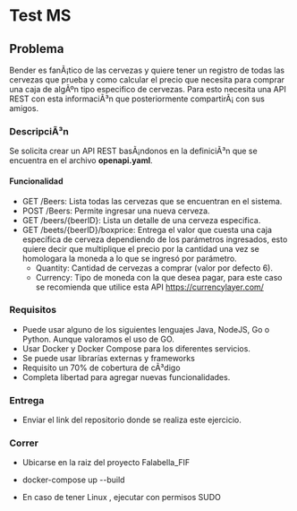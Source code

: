 # Test MS

## Problema

Bender es fanÃ¡tico de las cervezas y quiere tener un registro de todas las cervezas que prueba y como calcular el precio que necesita para comprar una caja de algÃºn tipo especifico de cervezas. Para esto necesita una API REST con esta informaciÃ³n que posteriormente compartirÃ¡ con sus amigos.

### DescripciÃ³n

Se solicita crear un API REST basÃ¡ndonos en la definiciÃ³n que se encuentra en el archivo **openapi.yaml**.

#### Funcionalidad

- GET /Beers: Lista todas las cervezas que se encuentran en el sistema.
- POST /Beers: Permite ingresar una nueva cerveza.
- GET /beers/{beerID}: Lista un detalle de una cerveza especifica.
- GET /beets/{beerID}/boxprice: Entrega el valor que cuesta una caja específica de cerveza dependiendo de los parámetros ingresados, esto quiere decir que multiplique el precio por la cantidad una vez se homologara la moneda a lo que se ingresó por parámetro.
    - Quantity: Cantidad de cervezas a comprar (valor por defecto 6).
    - Currency: Tipo de moneda con la que desea pagar, para este caso se recomienda que utilice esta API <https://currencylayer.com/>

### Requisitos

- Puede usar alguno de los siguientes lenguajes Java, NodeJS, Go o Python. Aunque valoramos el uso de GO.
- Usar Docker y Docker Compose para los diferentes servicios.
- Se puede usar librarías externas y frameworks
- Requisito un 70% de cobertura de cÃ³digo
- Completa libertad para agregar nuevas funcionalidades.

### Entrega

- Enviar el link del repositorio donde se realiza este ejercicio.

### Correr

- Ubicarse en la raiz del proyecto Falabella_FIF 

- docker-compose up --build 

- En caso de tener Linux , ejecutar con permisos SUDO 
